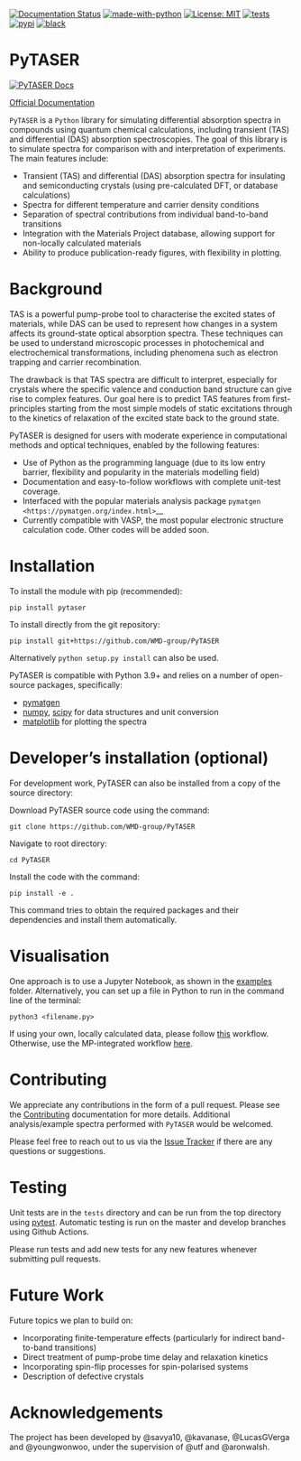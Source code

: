 [![Documentation Status](https://readthedocs.org/projects/pytaser/badge/?version=latest)](https://pytaser.readthedocs.io/en/latest/?badge=latest)
[![made-with-python](https://img.shields.io/badge/Made%20with-Python-1f425f.svg)](https://www.python.org/)
[![License: MIT](https://img.shields.io/badge/License-MIT-yellow.svg)](https://opensource.org/licenses/MIT)
[![tests](https://github.com/WMD-Group/PyTASER/actions/workflows/build_and_test.yml/badge.svg)](https://github.com/WMD-Group/PyTASER/actions)
[![pypi](https://img.shields.io/pypi/v/pytaser)](https://pypi.org/project/pytaser)
[![black](https://img.shields.io/badge/code%20style-black-000000.svg)](https://img.shields.io/badge/code%20style-black-000000.svg)

# PyTASER

[![PyTASER Docs](docs/PyTASER.png)](https://pytaser.readthedocs.io/en/latest/)

[Official Documentation](https://pytaser.readthedocs.io/en/latest/)

``PyTASER`` is a ``Python`` library for simulating differential absorption spectra in compounds using
quantum chemical calculations, including transient (TAS) and differential (DAS) absorption spectroscopies.
The goal of this library is to simulate spectra for comparison with and interpretation of experiments. The main features include:

* Transient (TAS) and differential (DAS) absorption spectra for insulating and semiconducting crystals
  (using pre-calculated DFT, or database calculations)
* Spectra for different temperature and carrier density conditions
* Separation of spectral contributions from individual band-to-band transitions
* Integration with the Materials Project database, allowing support for non-locally calculated materials
* Ability to produce publication-ready figures, with flexibility in plotting.

# Background

TAS is a powerful pump-probe tool to characterise the excited states of materials, while DAS can be used to represent how changes in a system affects its ground-state optical absorption spectra. These techniques can be used to understand microscopic processes in photochemical and electrochemical transformations, including phenomena such as electron trapping and carrier recombination.

The drawback is that TAS spectra are difficult to interpret, especially for crystals where the specific valence and conduction band structure can give rise to complex features. Our goal here is to predict TAS features from first-principles starting from the most simple models of static excitations through to the kinetics of relaxation of the excited state back to the ground state.

PyTASER is designed for users with moderate experience in computational methods and optical techniques, enabled by the following features:

* Use of Python as the programming language (due to its low entry barrier, flexibility and popularity in the materials modelling field)
* Documentation and easy-to-follow workflows with complete unit-test coverage.
* Interfaced with the popular materials analysis package `pymatgen <https://pymatgen.org/index.html>`__
* Currently compatible with VASP, the most popular electronic structure calculation code. Other codes will be added soon.

# Installation

To install the module with pip (recommended): 

```
pip install pytaser
```
To install directly from the git repository:
```
pip install git+https://github.com/WMD-group/PyTASER
```
Alternatively `python setup.py install` can also be used.

PyTASER is compatible with Python 3.9+ and relies on a number of open-source packages, specifically:

* [pymatgen](https://pymatgen.org/index.html) 
* [numpy](https://numpy.org/), [scipy](https://scipy.org/) for data structures and unit conversion
* [matplotlib](https://matplotlib.org/) for plotting the spectra

# Developer’s installation (optional)

For development work, PyTASER can also be installed from a copy of the source directory:

Download PyTASER source code using the command:
```
git clone https://github.com/WMD-group/PyTASER
```
Navigate to root directory:
```
cd PyTASER
```
Install the code with the command:
```
pip install -e .
```
This command tries to obtain the required packages and their dependencies and install them automatically.

# Visualisation 

One approach is to use a Jupyter Notebook, as shown in the [examples](https://github.com/WMD-group/PyTASER/blob/main/examples) folder.
Alternatively, you can set up a file in Python to run in the command line of the terminal:
```
python3 <filename.py>
```

If using your own, locally calculated data, please follow [this](https://github.com/WMD-group/PyTASER/blob/main/examples/PyTASER_DFT_Example.ipynb) workflow.
Otherwise, use the MP-integrated workflow [here](https://github.com/WMD-group/PyTASER/blob/main/examples/PyTASER_MP_Example.ipynb). 

# Contributing

We appreciate any contributions in the form of a pull request. Please see the [Contributing](https://pytaser.readthedocs.io/en/latest/contributing.html) documentation for more details.
Additional analysis/example spectra performed with `PyTASER` would be welcomed.

Please feel free to reach out to us via the [Issue Tracker](https://github.com/WMD-group/PyTASER/issues) if there are any questions or suggestions. 

# Testing

Unit tests are in the `tests` directory and can be run from the top directory using [pytest](https://pytest.org). Automatic testing is run on the master and develop branches using Github Actions. 

Please run tests and add new tests for any new features whenever submitting pull requests.

# Future Work

Future topics we plan to build on:

* Incorporating finite-temperature effects (particularly for indirect band-to-band transitions)
* Direct treatment of pump-probe time delay and relaxation kinetics 
* Incorporating spin-flip processes for spin-polarised systems
* Description of defective crystals 

# Acknowledgements

The project has been developed by @savya10, @kavanase, @LucasGVerga and @youngwonwoo, under the supervision of @utf and @aronwalsh.
